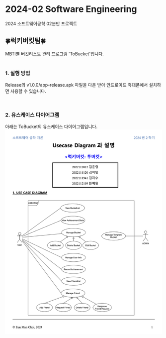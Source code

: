 # 2024-02 Software Engineering
2024 소프트웨어공학 02분반 프로젝트
<br>

## 🍀럭키버킷팀🍀
MBTI별 버킷리스트 관리 프로그램 'ToBucket'입니다.
<br><br>


### 1. 실행 방법
Release의 v1.0.0/app-release.apk 파일을 다운 받아 안드로이드 휴대폰에서 설치하면 사용할 수 있습니다.

<br>


### 2. 유스케이스 다이어그램
아래는 ToBucket의 유스케이스 다이어그램입니다.
<img src="https://github.com/OoChe/TobeBucket/blob/main/assets/usecase.png">
